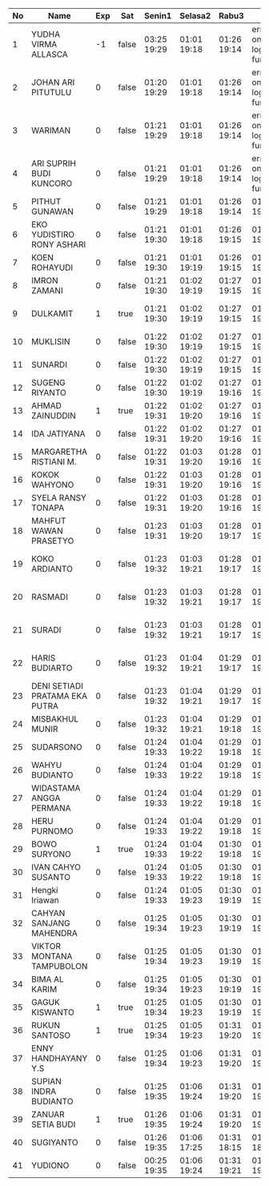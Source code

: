| No | Name | Exp | Sat | Senin1 | Selasa2 | Rabu3 | 4 | Kamis4 | Jumat5 | Sabtu6 | Senin8 | Selasa9 | Rabu10 | Kamis11 | Jumat12 | Sabtu13 |
|-----|-----|-----|-----|-----|-----|-----|-----|-----|-----|-----|-----|-----|-----|-----|-----|-----|
| 1 | YUDHA VIRMA ALLASCA | -1 | false | 03:25 19:29 | 01:01 19:18 | 01:26 19:14 | error on login func | 03:06 19:04 | 01:28 19:11 | -- | 01:01 19:17 | 01:10 19:17 | 01:08 19:04 | 01:09 19:16 | 01:26 19:27 | -- |
| 2 | JOHAN ARI PITUTULU | 0 | false | 01:20 19:29 | 01:01 19:18 | 01:26 19:14 | error on login func | 03:06 19:04 | 01:28 19:11 | -- | 01:01 19:17 | 01:10 19:17 | 01:08 19:04 | 01:09 19:16 | 01:26 19:27 | -- |
| 3 | WARIMAN | 0 | false | 01:21 19:29 | 01:01 19:18 | 01:26 19:14 | error on login func | 03:06 19:04 | 01:28 19:11 | -- | 01:01 19:17 | 01:10 19:17 | 01:08 19:04 | 01:09 19:16 | 01:26 19:27 | -- |
| 4 | ARI SUPRIH BUDI KUNCORO | 0 | false | 01:21 19:29 | 01:01 19:18 | 01:26 19:14 | error on login func | 03:06 19:04 | 01:28 19:11 | -- | 01:01 19:17 | 01:10 19:17 | 01:08 19:04 | 01:09 19:16 | 01:26 19:27 | -- |
| 5 | PITHUT GUNAWAN | 0 | false | 01:21 19:29 | 01:01 19:18 | 01:26 19:14 | 01:20 19:04 | 01:28 19:11 | -- | 01:01 19:17 | 01:10 19:17 | 01:08 19:04 | 01:09 19:16 | 01:26 19:27 | -- |
| 6 | EKO YUDISTIRO RONY ASHARI | 0 | false | 01:21 19:30 | 01:01 19:18 | 01:26 19:15 | 01:20 19:04 | 01:28 19:11 | -- | 01:01 19:17 | 01:10 19:17 | 01:08 19:04 | 01:09 19:16 | 01:26 19:27 | -- |
| 7 | KOEN ROHAYUDI | 0 | false | 01:21 19:30 | 01:01 19:19 | 01:26 19:15 | 01:20 19:05 | 01:28 19:12 | -- | 01:01 19:18 | 01:10 19:18 | 01:09 19:05 | 01:09 19:17 | 01:27 19:28 | -- |
| 8 | IMRON ZAMANI | 0 | false | 01:21 19:30 | 01:02 19:19 | 01:27 19:15 | 01:20 19:05 | 01:29 19:12 | -- | 01:02 19:18 | 01:11 19:18 | 01:09 19:05 | 01:10 19:17 | 01:27 19:28 | -- |
| 9 | DULKAMIT | 1 | true | 01:21 19:30 | 01:02 19:19 | 01:27 19:15 | 01:20 19:05 | 01:29 19:12 | 01:02 19:26 | 01:02 19:18 | 01:11 19:18 | 01:09 19:05 | 01:10 19:17 | 01:27 19:28 | error on login func | 03:20 - |
| 10 | MUKLISIN | 0 | false | 01:22 19:30 | 01:02 19:19 | 01:27 19:15 | 01:21 19:05 | 01:29 19:12 | -- | 01:02 19:18 | 01:11 19:18 | 01:09 19:05 | 01:10 19:17 | 01:27 19:28 | -- |
| 11 | SUNARDI | 0 | false | 01:22 19:30 | 01:02 19:19 | 01:27 19:15 | 01:21 19:05 | 01:29 19:12 | -- | 01:02 19:18 | 01:11 19:18 | 01:10 19:05 | 01:10 19:17 | 01:27 19:28 | -- |
| 12 | SUGENG RIYANTO | 0 | false | 01:22 19:30 | 01:02 19:19 | 01:27 19:16 | 01:21 19:06 | 01:29 19:12 | -- | 01:02 19:19 | 01:11 19:18 | 01:10 19:05 | 01:10 19:17 | 01:27 19:28 | -- |
| 13 | AHMAD ZAINUDDIN | 1 | true | 01:22 19:31 | 01:02 19:20 | 01:27 19:16 | 01:21 19:06 | 01:29 19:12 | 01:02 19:26 | 01:02 19:19 | 03:29 19:19 | 05:09 19:05 | 01:10 19:17 | 01:27 19:29 | 01:20 - |
| 14 | IDA JATIYANA | 0 | false | 01:22 19:31 | 01:02 19:20 | 01:27 19:16 | 01:21 19:06 | 01:29 19:13 | -- | 01:03 19:19 | 03:29 19:19 | 05:09 19:06 | 01:10 19:18 | 01:28 19:29 | -- |
| 15 | MARGARETHA RISTIANI M. | 0 | false | 01:22 19:31 | 01:03 19:20 | 01:28 19:16 | 01:21 19:06 | 01:30 19:13 | -- | 01:03 19:19 | 03:30 19:19 | 05:10 19:06 | 01:11 19:18 | 01:28 19:29 | -- |
| 16 | KOKOK WAHYONO | 0 | false | 01:22 19:31 | 01:03 19:20 | 01:28 19:16 | 01:21 19:06 | 01:30 19:13 | -- | 01:03 19:19 | 03:30 19:19 | 05:10 19:06 | 01:11 19:18 | 01:28 19:29 | -- |
| 17 | SYELA RANSY TONAPA | 0 | false | 01:22 19:31 | 01:03 19:20 | 01:28 19:16 | 01:21 19:06 | 01:30 19:13 | -- | 01:03 19:19 | 03:30 19:19 | 05:10 19:06 | 01:11 19:18 | 01:28 19:29 | -- |
| 18 | MAHFUT WAWAN PRASETYO | 0 | false | 01:23 19:31 | 01:03 19:20 | 01:28 19:17 | 01:22 19:07 | 01:30 19:13 | -- | 01:03 19:20 | 03:30 19:19 | 05:10 19:06 | 01:11 19:18 | 01:28 19:30 | -- |
| 19 | KOKO ARDIANTO | 0 | false | 01:23 19:32 | 01:03 19:21 | 01:28 19:17 | 01:22 19:07 | 01:30 19:13 | -- | 01:03 19:20 | 03:30 19:20 | 05:10 19:06 | error on login func | 03:24 19:18 | 01:28 19:30 | -- |
| 20 | RASMADI | 0 | false | 01:23 19:32 | 01:03 19:21 | 01:28 19:17 | 01:22 19:07 | 01:30 19:14 | -- | 01:03 19:20 | 03:30 19:20 | 05:10 19:06 | error on login func | 03:24 19:19 | 01:28 19:30 | -- |
| 21 | SURADI | 0 | false | 01:23 19:32 | 01:03 19:21 | 01:28 19:17 | 01:22 19:07 | 01:31 19:14 | -- | 01:04 19:20 | 03:30 19:20 | 05:10 19:07 | error on login func | 03:24 19:19 | 01:29 19:30 | -- |
| 22 | HARIS BUDIARTO | 0 | false | 01:23 19:32 | 01:04 19:21 | 01:29 19:17 | 01:22 19:07 | 01:31 19:14 | -- | 01:04 19:20 | 03:30 19:20 | 05:10 19:07 | error on login func | 03:25 19:19 | 01:29 19:30 | -- |
| 23 | DENI SETIADI PRATAMA EKA PUTRA | 0 | false | 01:23 19:32 | 01:04 19:21 | 01:29 19:17 | 01:22 19:07 | 01:31 19:14 | -- | 01:04 19:20 | 03:31 19:20 | 05:11 19:07 | 01:19 19:19 | 01:29 19:30 | -- |
| 24 | MISBAKHUL MUNIR | 0 | false | 01:23 19:32 | 01:04 19:21 | 01:29 19:18 | 01:22 19:08 | 01:31 19:14 | -- | 01:04 19:20 | 03:31 19:20 | 05:11 19:07 | 01:20 19:19 | 01:29 19:31 | -- |
| 25 | SUDARSONO | 0 | false | 01:24 19:33 | 01:04 19:22 | 01:29 19:18 | 01:23 19:08 | 01:31 19:14 | -- | 01:04 19:21 | 03:31 19:21 | 05:11 19:07 | 01:20 19:19 | 01:29 19:31 | -- |
| 26 | WAHYU BUDIANTO | 0 | false | 01:24 19:33 | 01:04 19:22 | 01:29 19:18 | 01:23 19:08 | 01:31 19:15 | -- | 01:04 19:21 | 03:31 19:21 | 05:11 19:07 | 01:20 19:20 | 01:29 19:31 | -- |
| 27 | WIDASTAMA ANGGA PERMANA | 0 | false | 01:24 19:33 | 01:04 19:22 | 01:29 19:18 | 01:23 19:08 | 01:31 19:15 | -- | 01:05 19:21 | 03:31 19:21 | 05:11 19:07 | 01:20 19:20 | 01:30 19:31 | -- |
| 28 | HERU PURNOMO | 0 | false | 01:24 19:33 | 01:04 19:22 | 01:29 19:18 | 01:23 19:08 | 01:32 19:15 | -- | 01:05 19:21 | 03:31 19:21 | 05:11 19:08 | 01:20 19:20 | 01:30 19:31 | -- |
| 29 | BOWO SURYONO | 1 | true | 01:24 19:33 | 01:04 19:22 | 01:30 19:18 | 01:23 19:09 | 01:32 19:15 | 01:02 19:26 | 01:05 19:21 | 03:31 19:21 | 05:12 19:08 | 01:20 19:20 | 01:30 19:31 | 01:20 - |
| 30 | IVAN CAHYO SUSANTO | 0 | false | 01:24 19:33 | 01:05 19:22 | 01:30 19:18 | 01:23 19:09 | 01:32 19:15 | -- | 01:05 19:22 | 03:32 19:21 | 05:12 19:08 | 01:21 19:20 | 01:30 19:31 | -- |
| 31 | Hengki Iriawan | 0 | false | 01:24 19:33 | 01:05 19:23 | 01:30 19:19 | 01:23 19:09 | 01:32 19:15 | -- | 01:05 19:22 | 03:32 19:21 | 05:12 19:08 | 01:21 19:20 | 01:30 19:32 | -- |
| 32 | CAHYAN SANJANG MAHENDRA | 0 | false | 01:25 19:34 | 01:05 19:23 | 01:30 19:19 | 01:24 19:09 | 01:32 19:16 | -- | 01:05 19:22 | 03:32 19:22 | 05:12 19:08 | 01:21 19:21 | 01:30 19:32 | -- |
| 33 | VIKTOR MONTANA TAMPUBOLON | 0 | false | 01:25 19:34 | 01:05 19:23 | 01:30 19:19 | 01:24 19:09 | 01:32 19:16 | -- | 01:05 19:22 | 03:32 19:22 | 05:12 19:08 | 01:21 19:21 | 01:30 19:32 | -- |
| 34 | BIMA AL KARIM | 0 | false | 01:25 19:34 | 01:05 19:23 | 01:30 19:19 | 01:24 19:09 | 01:32 19:16 | -- | 01:06 19:22 | 03:32 19:22 | 05:12 19:09 | 01:21 19:21 | 01:31 19:32 | -- |
| 35 | GAGUK KISWANTO | 1 | true | 01:25 19:34 | 01:05 19:23 | 01:30 19:19 | 01:24 19:09 | 01:33 19:16 | 01:02 19:26 | 01:06 19:22 | 03:32 19:22 | 05:12 19:09 | 01:21 19:21 | 01:31 19:32 | 01:21 - |
| 36 | RUKUN SANTOSO | 1 | true | 01:25 19:34 | 01:05 19:23 | 01:31 19:20 | 01:24 19:10 | 01:33 19:16 | 01:02 19:26 | 01:06 19:23 | 03:32 19:22 | 05:12 19:09 | 01:21 19:21 | 01:31 19:32 | 01:21 - |
| 37 | ENNY HANDHAYANY Y.S | 0 | false | 01:25 19:34 | 01:06 19:23 | 01:31 19:20 | 01:24 19:10 | 01:33 19:16 | -- | 01:06 19:23 | 03:33 19:22 | 05:13 19:09 | 01:22 19:21 | 01:31 19:33 | -- |
| 38 | SUPIAN INDRA BUDIANTO | 0 | false | 01:25 19:35 | 01:06 19:24 | 01:31 19:20 | 01:24 19:10 | 01:33 19:17 | -- | 01:06 19:23 | 03:33 19:23 | 05:13 19:09 | 01:22 19:22 | 01:31 19:33 | -- |
| 39 | ZANUAR SETIA BUDI | 1 | true | 01:26 19:35 | 01:06 19:24 | 01:31 19:20 | 01:25 19:10 | 01:33 19:17 | 01:02 19:27 | 01:06 19:23 | 03:33 19:23 | 05:13 19:09 | 01:22 19:22 | 01:31 19:33 | 01:21 - |
| 40 | SUGIYANTO | 0 | false | 01:26 19:35 | 01:06 17:25 | 01:31 18:15 | 01:25 18:10 | 01:33 19:17 | -- | 01:06 16:45 | 03:33 19:23 | 05:13 19:09 | 01:22 06:58 | 01:31 19:33 | -- |
| 41 | YUDIONO | 0 | false | 00:25 19:35 | 01:06 19:24 | 01:31 19:21 | 01:25 19:11 | 01:33 19:17 | -- | 01:06 19:23 | 03:33 19:23 | 05:13 19:10 | 01:22 19:22 | 01:32 19:33 | -- |
